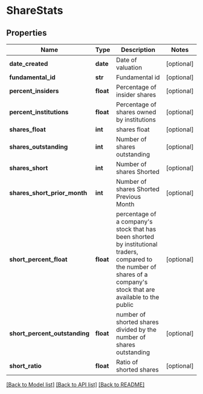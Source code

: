 # ShareStats

## Properties
Name | Type | Description | Notes
------------ | ------------- | ------------- | -------------
**date_created** | **date** | Date of valuation | [optional] 
**fundamental_id** | **str** | Fundamental id | [optional] 
**percent_insiders** | **float** | Percentage of insider shares | [optional] 
**percent_institutions** | **float** | Percentage of shares owned by institutions | [optional] 
**shares_float** | **int** | shares float | [optional] 
**shares_outstanding** | **int** | Number of shares outstanding | [optional] 
**shares_short** | **int** | Number of shares Shorted | [optional] 
**shares_short_prior_month** | **int** | Number of shares Shorted Previous Month | [optional] 
**short_percent_float** | **float** | percentage of a company&#39;s stock that has been shorted by institutional traders, compared to the number of shares of a company&#39;s stock that are available to the public | [optional] 
**short_percent_outstanding** | **float** | number of shorted shares divided by the number of shares outstanding | [optional] 
**short_ratio** | **float** | Ratio of shorted shares | [optional] 

[[Back to Model list]](../README.md#documentation-for-models) [[Back to API list]](../README.md#documentation-for-api-endpoints) [[Back to README]](../README.md)


